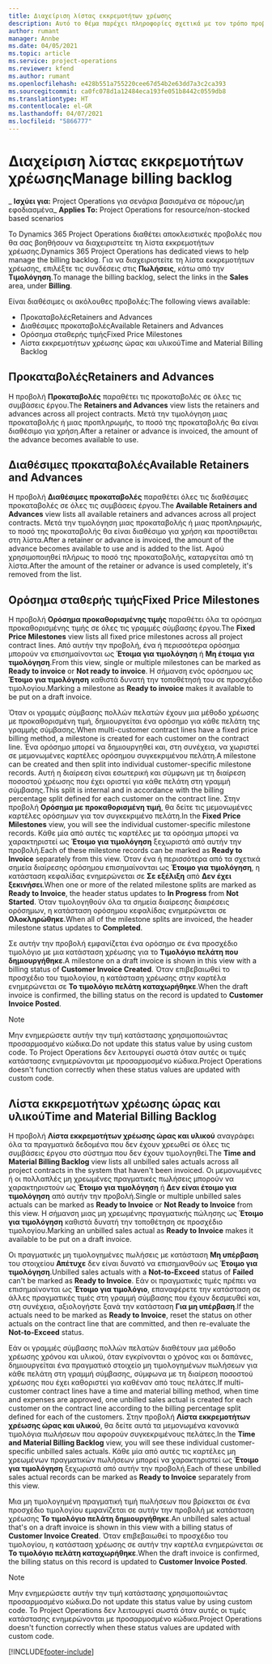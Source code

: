 ```yaml
---
title: Διαχείριση λίστας εκκρεμοτήτων χρέωσης
description: Αυτό το θέμα παρέχει πληροφορίες σχετικά με τον τρόπο προβολής και επεξεργασίας της λίστας εκκρεμοτήτων χρέωσης στο Project Operations.
author: rumant
manager: Annbe
ms.date: 04/05/2021
ms.topic: article
ms.service: project-operations
ms.reviewer: kfend
ms.author: rumant
ms.openlocfilehash: e428b551a755220cee67d54b2e63dd7a3c2ca393
ms.sourcegitcommit: ca0fc078d1a12484eca193fe051b8442c0559db8
ms.translationtype: HT
ms.contentlocale: el-GR
ms.lasthandoff: 04/07/2021
ms.locfileid: "5866777"
---
```

# <a name="manage-billing-backlog"></a><span data-ttu-id="d746b-103">Διαχείριση λίστας εκκρεμοτήτων χρέωσης</span><span class="sxs-lookup"><span data-stu-id="d746b-103">Manage billing backlog</span></span>

<span data-ttu-id="d746b-104">_ **Ισχύει για:** Project Operations για σενάρια βασισμένα σε πόρους/μη εφοδιασμένα</span><span class="sxs-lookup"><span data-stu-id="d746b-104">_ **Applies To:** Project Operations for resource/non-stocked based scenarios</span></span>

<span data-ttu-id="d746b-105">Το Dynamics 365 Project Operations διαθέτει αποκλειστικές προβολές που θα σας βοηθήσουν να διαχειριστείτε τη λίστα εκκρεμοτήτων χρέωσης.</span><span class="sxs-lookup"><span data-stu-id="d746b-105">Dynamics 365 Project Operations has dedicated views to help manage the billing backlog.</span></span> <span data-ttu-id="d746b-106">Για να διαχειριστείτε τη λίστα εκκρεμοτήτων χρέωσης, επιλέξτε τις συνδέσεις στις **Πωλήσεις**, κάτω από την **Τιμολόγηση**.</span><span class="sxs-lookup"><span data-stu-id="d746b-106">To manage the billing backlog, select the links in the **Sales** area, under **Billing**.</span></span> 

<span data-ttu-id="d746b-107">Είναι διαθέσιμες οι ακόλουθες προβολές:</span><span class="sxs-lookup"><span data-stu-id="d746b-107">The following views available:</span></span>

- <span data-ttu-id="d746b-108">Προκαταβολές</span><span class="sxs-lookup"><span data-stu-id="d746b-108">Retainers and Advances</span></span>
- <span data-ttu-id="d746b-109">Διαθέσιμες προκαταβολές</span><span class="sxs-lookup"><span data-stu-id="d746b-109">Available Retainers and Advances</span></span>
- <span data-ttu-id="d746b-110">Ορόσημα σταθερής τιμής</span><span class="sxs-lookup"><span data-stu-id="d746b-110">Fixed Price Milestones</span></span>
- <span data-ttu-id="d746b-111">Λίστα εκκρεμοτήτων χρέωσης ώρας και υλικού</span><span class="sxs-lookup"><span data-stu-id="d746b-111">Time and Material Billing Backlog</span></span>

## <a name="retainers-and-advances"></a><span data-ttu-id="d746b-112">Προκαταβολές</span><span class="sxs-lookup"><span data-stu-id="d746b-112">Retainers and Advances</span></span>

<span data-ttu-id="d746b-113">Η προβολή **Προκαταβολές** παραθέτει τις προκαταβολές σε όλες τις συμβάσεις έργου.</span><span class="sxs-lookup"><span data-stu-id="d746b-113">The **Retainers and Advances** view lists the retainers and advances across all project contracts.</span></span> <span data-ttu-id="d746b-114">Μετά την τιμολόγηση μιας προκαταβολής ή μιας προπληρωμής, το ποσό της προκαταβολής θα είναι διαθέσιμο για χρήση.</span><span class="sxs-lookup"><span data-stu-id="d746b-114">After a retainer or advance is invoiced, the amount of the advance becomes available to use.</span></span>

## <a name="available-retainers-and-advances"></a><span data-ttu-id="d746b-115">Διαθέσιμες προκαταβολές</span><span class="sxs-lookup"><span data-stu-id="d746b-115">Available Retainers and Advances</span></span>

<span data-ttu-id="d746b-116">Η προβολή **Διαθέσιμες προκαταβολές** παραθέτει όλες τις διαθέσιμες προκαταβολές σε όλες τις συμβάσεις έργου.</span><span class="sxs-lookup"><span data-stu-id="d746b-116">The **Available Retainers and Advances** view lists all available retainers and advances across all project contracts.</span></span> <span data-ttu-id="d746b-117">Μετά την τιμολόγηση μιας προκαταβολής ή μιας προπληρωμής, το ποσό της προκαταβολής θα είναι διαθέσιμο για χρήση και προστίθεται στη λίστα.</span><span class="sxs-lookup"><span data-stu-id="d746b-117">After a retainer or advance is invoiced, the amount of the advance becomes available to use and is added to the list.</span></span> <span data-ttu-id="d746b-118">Αφού χρησιμοποιηθεί πλήρως το ποσό της προκαταβολής, καταργείται από τη λίστα.</span><span class="sxs-lookup"><span data-stu-id="d746b-118">After the amount of the retainer or advance is used completely, it's removed from the list.</span></span>

## <a name="fixed-price-milestones"></a><span data-ttu-id="d746b-119">Ορόσημα σταθερής τιμής</span><span class="sxs-lookup"><span data-stu-id="d746b-119">Fixed Price Milestones</span></span>

<span data-ttu-id="d746b-120">Η προβολή **Ορόσημα προκαθορισμένης τιμής** παραθέτει όλα τα ορόσημα προκαθορισμένης τιμής σε όλες τις γραμμές σύμβασης έργου.</span><span class="sxs-lookup"><span data-stu-id="d746b-120">The **Fixed Price Milestones** view lists all fixed price milestones across all project contract lines.</span></span> <span data-ttu-id="d746b-121">Από αυτήν την προβολή, ένα ή περισσότερα ορόσημα μπορούν να επισημαίνονται ως **Έτοιμα για τιμολόγηση** ή **Μη έτοιμα για τιμολόγηση**.</span><span class="sxs-lookup"><span data-stu-id="d746b-121">From this view, single or multiple milestones can be marked as **Ready to invoice** or **Not ready to invoice**.</span></span> <span data-ttu-id="d746b-122">Η σήμανση ενός ορόσημου ως **Έτοιμο για τιμολόγηση** καθιστά δυνατή την τοποθέτησή του σε προσχέδιο τιμολογίου.</span><span class="sxs-lookup"><span data-stu-id="d746b-122">Marking a milestone as **Ready to invoice** makes it available to be put on a draft invoice.</span></span>

<span data-ttu-id="d746b-123">Όταν οι γραμμές σύμβασης πολλών πελατών έχουν μια μέθοδο χρέωσης με προκαθορισμένη τιμή, δημιουργείται ένα ορόσημο για κάθε πελάτη της γραμμής σύμβασης.</span><span class="sxs-lookup"><span data-stu-id="d746b-123">When multi-customer contract lines have a fixed price billing method, a milestone is created for each customer on the contract line.</span></span> <span data-ttu-id="d746b-124">Ένα ορόσημο μπορεί να δημιουργηθεί και, στη συνέχεια, να χωριστεί σε μεμονωμένες καρτέλες ορόσημου συγκεκριμένου πελάτη.</span><span class="sxs-lookup"><span data-stu-id="d746b-124">A milestone can be created and then split into individual customer-specific milestone records.</span></span> <span data-ttu-id="d746b-125">Αυτή η διαίρεση είναι εσωτερική και σύμφωνη με τη διαίρεση ποσοστού χρέωσης που έχει οριστεί για κάθε πελάτη στη γραμμή σύμβασης.</span><span class="sxs-lookup"><span data-stu-id="d746b-125">This split is internal and in accordance with the billing percentage split defined for each customer on the contract line.</span></span> <span data-ttu-id="d746b-126">Στην προβολή **Ορόσημα με προκαθορισμένη τιμή**, θα δείτε τις μεμονωμένες καρτέλες ορόσημων για τον συγκεκριμένο πελάτη.</span><span class="sxs-lookup"><span data-stu-id="d746b-126">In the **Fixed Price Milestones** view, you will see the individual customer-specific milestone records.</span></span> <span data-ttu-id="d746b-127">Κάθε μία από αυτές τις καρτέλες με τα ορόσημα μπορεί να χαρακτηριστεί ως **Έτοιμο για τιμολόγηση** ξεχωριστά από αυτήν την προβολή.</span><span class="sxs-lookup"><span data-stu-id="d746b-127">Each of these milestone records can be marked as **Ready to Invoice** separately from this view.</span></span> <span data-ttu-id="d746b-128">Όταν ένα ή περισσότερα από τα σχετικά σημεία διαίρεσης ορόσημου επισημαίνονται ως **Έτοιμο για τιμολόγηση**, η κατάσταση κεφαλίδας ενημερώνεται σε **Σε εξέλιξη** από **Δεν έχει ξεκινήσει**.</span><span class="sxs-lookup"><span data-stu-id="d746b-128">When one or more of the related milestone splits are marked as **Ready to Invoice**, the header status updates to **In Progress** from **Not Started**.</span></span> <span data-ttu-id="d746b-129">Όταν τιμολογηθούν όλα τα σημεία διαίρεσης διαιρέσεις ορόσημων, η κατάσταση ορόσημου κεφαλίδας ενημερώνεται σε **Ολοκληρώθηκε**.</span><span class="sxs-lookup"><span data-stu-id="d746b-129">When all of the milestone splits are invoiced, the header milestone status updates to **Completed**.</span></span>

<span data-ttu-id="d746b-130">Σε αυτήν την προβολή εμφανίζεται ένα ορόσημο σε ένα προσχέδιο τιμολόγιο με μια κατάσταση χρέωσης για το **Τιμολόγιο πελάτη που δημιουργήθηκε**.</span><span class="sxs-lookup"><span data-stu-id="d746b-130">A milestone on a draft invoice is shown in this view with a billing status of **Customer Invoice Created**.</span></span> <span data-ttu-id="d746b-131">Όταν επιβεβαιωθεί το προσχέδιο του τιμολογίου, η κατάσταση χρέωσης στην καρτέλα ενημερώνεται σε **Το τιμολόγιο πελάτη καταχωρήθηκε**.</span><span class="sxs-lookup"><span data-stu-id="d746b-131">When the draft invoice is confirmed, the billing status on the record is updated to **Customer Invoice Posted**.</span></span> 

> [!NOTE] 
> <span data-ttu-id="d746b-132">Μην ενημερώσετε αυτήν την τιμή κατάστασης χρησιμοποιώντας προσαρμοσμένο κώδικα.</span><span class="sxs-lookup"><span data-stu-id="d746b-132">Do not update this status value by using custom code.</span></span> <span data-ttu-id="d746b-133">Το Project Operations δεν λειτουργεί σωστά όταν αυτές οι τιμές κατάστασης ενημερώνονται με προσαρμοσμένο κώδικα.</span><span class="sxs-lookup"><span data-stu-id="d746b-133">Project Operations doesn't function correctly when these status values are updated with custom code.</span></span>

## <a name="time-and-material-billing-backlog"></a><span data-ttu-id="d746b-134">Λίστα εκκρεμοτήτων χρέωσης ώρας και υλικού</span><span class="sxs-lookup"><span data-stu-id="d746b-134">Time and Material Billing Backlog</span></span>

<span data-ttu-id="d746b-135">Η προβολή **Λίστα εκκρεμοτήτων χρέωσης ώρας και υλικού** αναγράφει όλα τα πραγματικά δεδομένα που δεν έχουν χρεωθεί σε όλες τις συμβάσεις έργου στο σύστημα που δεν έχουν τιμολογηθεί.</span><span class="sxs-lookup"><span data-stu-id="d746b-135">The **Time and Material Billing Backlog** view lists all unbilled sales actuals across all project contracts in the system that haven't been invoiced.</span></span> <span data-ttu-id="d746b-136">Οι μεμονωμένες ή οι πολλαπλές μη χρεωμένες πραγματικές πωλήσεις μπορούν να χαρακτηριστούν ως **Έτοιμο για τιμολόγηση** ή **Δεν είναι έτοιμο για τιμολόγηση** από αυτήν την προβολή.</span><span class="sxs-lookup"><span data-stu-id="d746b-136">Single or multiple unbilled sales actuals can be marked as **Ready to Invoice** or **Not Ready to Invoice** from this view.</span></span> <span data-ttu-id="d746b-137">Η σήμανση μιας μη χρεωμένης πραγματικής πώλησης ως **Έτοιμο για τιμολόγηση** καθιστά δυνατή την τοποθέτηση σε προσχέδιο τιμολογίου.</span><span class="sxs-lookup"><span data-stu-id="d746b-137">Marking an unbilled sales actual as **Ready to Invoice** makes it available to be put on a draft invoice.</span></span>

<span data-ttu-id="d746b-138">Οι πραγματικές μη τιμολογημένες πωλήσεις με κατάσταση **Μη υπέρβαση** του στοιχείου **Απέτυχε** δεν είναι δυνατό να επισημανθούν ως **Έτοιμο για τιμολόγηση**.</span><span class="sxs-lookup"><span data-stu-id="d746b-138">Unbilled sales actuals with a **Not-to-Exceed** status of **Failed** can't be marked as **Ready to Invoice**.</span></span> <span data-ttu-id="d746b-139">Εάν οι πραγματικές τιμές πρέπει να επισημαίνονται ως **Έτοιμο για τιμολόγιο**, επαναφέρετε την κατάσταση σε άλλες πραγματικές τιμές στη γραμμή σύμβασης που έχουν δεσμευθεί και, στη συνέχεια, αξιολογήστε ξανά την κατάσταση **Για μη υπέρβαση**.</span><span class="sxs-lookup"><span data-stu-id="d746b-139">If the actuals need to be marked as **Ready to Invoice**, reset the status on other actuals on the contract line that are committed, and then re-evaluate the **Not-to-Exceed** status.</span></span>

<span data-ttu-id="d746b-140">Εάν οι γραμμές σύμβασης πολλών πελατών διαθέτουν μια μέθοδο χρέωσης χρόνου και υλικού, όταν εγκρίνονται ο χρόνος και οι δαπάνες, δημιουργείται ένα πραγματικό στοιχείο μη τιμολογημένων πωλήσεων για κάθε πελάτη στη γραμμή σύμβασης, σύμφωνα με τη διαίρεση ποσοστού χρέωσης που έχει καθοριστεί για καθέναν από τους πελάτες.</span><span class="sxs-lookup"><span data-stu-id="d746b-140">If multi-customer contract lines have a time and material billing method, when time and expenses are approved, one unbilled sales actual is created for each customer on the contract line according to the billing percentage split defined for each of the customers.</span></span> <span data-ttu-id="d746b-141">Στην προβολή **Λίστα εκκρεμοτήτων χρέωσης ώρας και υλικού**, θα δείτε αυτά τα μεμονωμένα κανονικά τιμολόγια πωλήσεων που αφορούν συγκεκριμένους πελάτες.</span><span class="sxs-lookup"><span data-stu-id="d746b-141">In the **Time and Material Billing Backlog** view, you will see these individual customer-specific unbilled sales actuals.</span></span> <span data-ttu-id="d746b-142">Κάθε μία από αυτές τις καρτέλες μη χρεωμένων πραγματικών πωλήσεων μπορεί να χαρακτηριστεί ως **Έτοιμο για τιμολόγηση** ξεχωριστά από αυτήν την προβολή.</span><span class="sxs-lookup"><span data-stu-id="d746b-142">Each of these unbilled sales actual records can be marked as **Ready to Invoice** separately from this view.</span></span>

<span data-ttu-id="d746b-143">Μια μη τιμολογημένη πραγματική τιμή πωλήσεων που βρίσκεται σε ένα προσχέδιο τιμολογίου εμφανίζεται σε αυτήν την προβολή με κατάσταση χρέωσης **Το τιμολόγιο πελάτη δημιουργήθηκε**.</span><span class="sxs-lookup"><span data-stu-id="d746b-143">An unbilled sales actual that's on a draft invoice is shown in this view with a billing status of **Customer Invoice Created**.</span></span> <span data-ttu-id="d746b-144">Όταν επιβεβαιωθεί το προσχέδιο του τιμολογίου, η κατάσταση χρέωσης σε αυτήν την καρτέλα ενημερώνεται σε **Το τιμολόγιο πελάτη καταχωρήθηκε**.</span><span class="sxs-lookup"><span data-stu-id="d746b-144">When the draft invoice is confirmed, the billing status on this record is updated to **Customer Invoice Posted**.</span></span> 

> [!NOTE] 
> <span data-ttu-id="d746b-145">Μην ενημερώσετε αυτήν την τιμή κατάστασης χρησιμοποιώντας προσαρμοσμένο κώδικα.</span><span class="sxs-lookup"><span data-stu-id="d746b-145">Do not update this status value by using custom code.</span></span> <span data-ttu-id="d746b-146">Το Project Operations δεν λειτουργεί σωστά όταν αυτές οι τιμές κατάστασης ενημερώνονται με προσαρμοσμένο κώδικα.</span><span class="sxs-lookup"><span data-stu-id="d746b-146">Project Operations doesn't function correctly when these status values are updated with custom code.</span></span>


[!INCLUDE[footer-include](../includes/footer-banner.md)]
